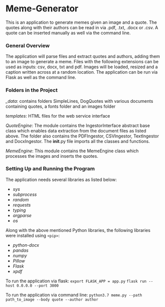 # Meme-Generator

This is an application to generate memes given an image and a quote. The quotes along with their authors can be read in via .pdf, .txt, .docx or .csv. A quote can be inserted manually as well via the command line.

### General Overview

The application will parse files and extract quotes and authors, adding them to an image to generate a meme. Files with the following extensions can be used as inputs: csv, docx, txt and pdf. Images will be loaded, resized and a caption written across at a random location. The application can be run via Flask as well as the command line. 

### Folders in the Project

*_data*: contains folders SimpleLines, DogQuotes with various documents containing quotes, a fonts folder and an images folder

*templates*: HTML files for the web service interface

*QuoteEngine*: The module contains the IngestorInterface abstract base class which enables data extraction from the document files as listed above. The folder also contains the PDFIngestor, CSVIngestor, TextIngestor and DocxIngestor. The __init__.py file imports all the classes and functions. 

*MemeEngine*: This module contains the MemeEngine class which processes the images and inserts the quotes. 

### Setting Up and Running the Program

The application needs several libraries as listed below:

*  *sys*
*  *subprocess*
*  *random*
*  *requests*
*  *typing*
*  *argparse*
*  *os*

Along with the above mentioned Python libraries, the following libraries were installed using `<pip>`:
* *python-docx*
* *pandas*
* *numpy*
* *Pillow*
* *Flask*
* *xpdf*

To run the application via flask:
`export FLASK_APP = app.py`
`flask run --host 0.0.0.0 --port 3000`

To run the application via command line:
`python3.7 meme.py --path path_to_image --body quote --author author `

